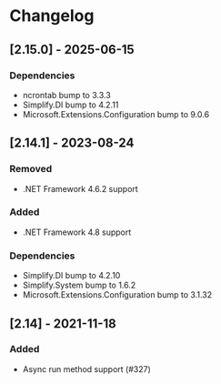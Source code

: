 # Changelog

## [2.15.0] - 2025-06-15

### Dependencies

- ncrontab bump to 3.3.3
- Simplify.DI bump to 4.2.11
- Microsoft.Extensions.Configuration bump to 9.0.6

## [2.14.1] - 2023-08-24

### Removed

- .NET Framework 4.6.2 support

### Added

- .NET Framework 4.8 support

### Dependencies

- Simplify.DI bump to 4.2.10
- Simplify.System bump to 1.6.2
- Microsoft.Extensions.Configuration bump to 3.1.32

## [2.14] - 2021-11-18

### Added

- Async run method support (#327)
